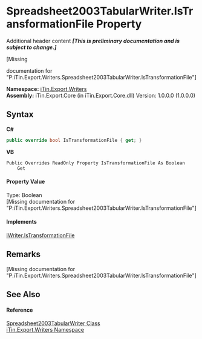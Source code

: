 # Spreadsheet2003TabularWriter.IsTransformationFile Property 
Additional header content _**\[This is preliminary documentation and is subject to change.\]**_

\[Missing <summary> documentation for "P:iTin.Export.Writers.Spreadsheet2003TabularWriter.IsTransformationFile"\]

**Namespace:**&nbsp;<a href="e20f9067-68c3-b137-ea41-2fb08bbbee45">iTin.Export.Writers</a><br />**Assembly:**&nbsp;iTin.Export.Core (in iTin.Export.Core.dll) Version: 1.0.0.0 (1.0.0.0)

## Syntax

**C#**<br />
``` C#
public override bool IsTransformationFile { get; }
```

**VB**<br />
``` VB
Public Overrides ReadOnly Property IsTransformationFile As Boolean
	Get
```


#### Property Value
Type: Boolean<br />\[Missing <value> documentation for "P:iTin.Export.Writers.Spreadsheet2003TabularWriter.IsTransformationFile"\]

#### Implements
<a href="fa44f7c9-823b-9350-fcee-6306e934733c">IWriter.IsTransformationFile</a><br />

## Remarks
\[Missing <remarks> documentation for "P:iTin.Export.Writers.Spreadsheet2003TabularWriter.IsTransformationFile"\]

## See Also


#### Reference
<a href="86555d08-0547-8410-ce91-87da7c9c9a38">Spreadsheet2003TabularWriter Class</a><br /><a href="e20f9067-68c3-b137-ea41-2fb08bbbee45">iTin.Export.Writers Namespace</a><br />